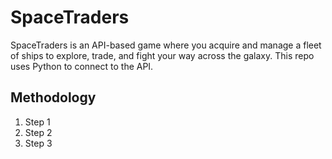 # SpaceTraders
SpaceTraders is an API-based game where you acquire and manage a fleet of ships to explore, trade, and fight your way across the galaxy. This repo uses Python to connect to the API.

## Methodology
1. Step 1
1. Step 2
1. Step 3
